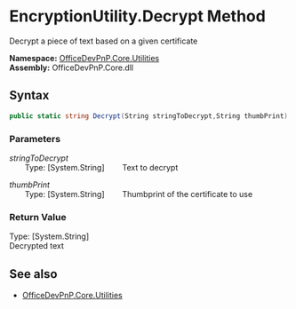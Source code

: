 # EncryptionUtility.Decrypt Method  
Decrypt a piece of text based on a given certificate  

**Namespace:** [OfficeDevPnP.Core.Utilities](OfficeDevPnP.Core.Utilities.md)  
**Assembly:** OfficeDevPnP.Core.dll  
## Syntax
```C#
public static string Decrypt(String stringToDecrypt,String thumbPrint)
```
### Parameters
*stringToDecrypt*  
&emsp;&emsp;Type: [System.String] 
&emsp;&emsp;Text to decrypt  
  
*thumbPrint*  
&emsp;&emsp;Type: [System.String] 
&emsp;&emsp;Thumbprint of the certificate to use  
  
### Return Value
Type: [System.String]  
Decrypted text

## See also
- [OfficeDevPnP.Core.Utilities](OfficeDevPnP.Core.Utilities.md)
